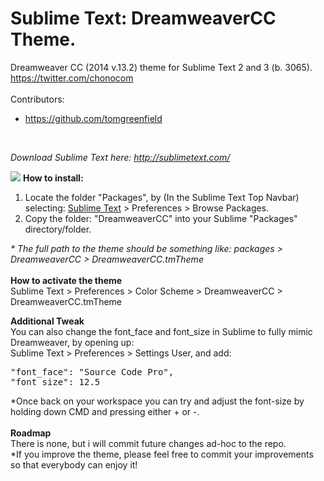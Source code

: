 Sublime Text: DreamweaverCC Theme.
==================================

Dreamweaver CC (2014 v.13.2) theme for Sublime Text 2 and 3 (b. 3065).<br>
https://twitter.com/chonocom<br>
<br>
Contributors:
- https://github.com/tomgreenfield
<br>

<i>Download Sublime Text here: <a href="http://sublimetext.com/" target="_blank">http://sublimetext.com/</a></i>


<img src="https://github.com/chonohegelund/Sublime-Text-Theme-DreamweaverCC/blob/master/screenshot.jpg?raw=true">
<strong>How to install:</strong><br>
<ol>
	<li>Locate the folder "Packages", by (In the Sublime Text Top Navbar) selecting: <u>Sublime Text</u> > Preferences > Browse Packages.</li>
	<li>Copy the folder: "DreamweaverCC" into your Sublime "Packages" directory/folder.</li>
</ol>
<i>* The full path to the theme should be something like: packages > DreamweaverCC > DreamweaverCC.tmTheme</i>
<br>
<br>
<strong>How to activate the theme</strong><br>
Sublime Text > Preferences > Color Scheme > DreamweaverCC > DreamweaverCC.tmTheme

<strong>Additional Tweak</strong><br>
You can also change the font_face and font_size in Sublime to fully mimic Dreamweaver, by opening up:<br>
Sublime Text > Preferences > Settings User, and add:
<pre>
"font_face": "Source Code Pro",
"font_size": 12.5
</pre>
*Once back on your workspace you can try and adjust the font-size by holding down CMD and pressing either + or -.
<br>
<br>
<strong>Roadmap</strong><br>
There is none, but i will commit future changes ad-hoc to the repo.<br>
*If you improve the theme, please feel free to commit your improvements so that everybody can enjoy it!
